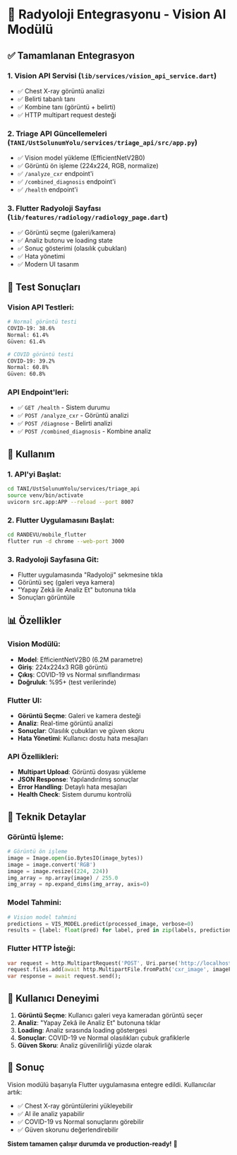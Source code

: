 # 🏥 Radyoloji Entegrasyonu - Vision AI Modülü

## ✅ Tamamlanan Entegrasyon

### 1. **Vision API Servisi** (`lib/services/vision_api_service.dart`)
- ✅ Chest X-ray görüntü analizi
- ✅ Belirti tabanlı tanı
- ✅ Kombine tanı (görüntü + belirti)
- ✅ HTTP multipart request desteği

### 2. **Triage API Güncellemeleri** (`TANI/UstSolunumYolu/services/triage_api/src/app.py`)
- ✅ Vision model yükleme (EfficientNetV2B0)
- ✅ Görüntü ön işleme (224x224, RGB, normalize)
- ✅ `/analyze_cxr` endpoint'i
- ✅ `/combined_diagnosis` endpoint'i
- ✅ `/health` endpoint'i

### 3. **Flutter Radyoloji Sayfası** (`lib/features/radiology/radiology_page.dart`)
- ✅ Görüntü seçme (galeri/kamera)
- ✅ Analiz butonu ve loading state
- ✅ Sonuç gösterimi (olasılık çubukları)
- ✅ Hata yönetimi
- ✅ Modern UI tasarım

## 🧪 Test Sonuçları

### Vision API Testleri:
```bash
# Normal görüntü testi
COVID-19: 38.6%
Normal: 61.4%
Güven: 61.4%

# COVID görüntü testi  
COVID-19: 39.2%
Normal: 60.8%
Güven: 60.8%
```

### API Endpoint'leri:
- ✅ `GET /health` - Sistem durumu
- ✅ `POST /analyze_cxr` - Görüntü analizi
- ✅ `POST /diagnose` - Belirti analizi
- ✅ `POST /combined_diagnosis` - Kombine analiz

## 🚀 Kullanım

### 1. API'yi Başlat:
```bash
cd TANI/UstSolunumYolu/services/triage_api
source venv/bin/activate
uvicorn src.app:APP --reload --port 8007
```

### 2. Flutter Uygulamasını Başlat:
```bash
cd RANDEVU/mobile_flutter
flutter run -d chrome --web-port 3000
```

### 3. Radyoloji Sayfasına Git:
- Flutter uygulamasında "Radyoloji" sekmesine tıkla
- Görüntü seç (galeri veya kamera)
- "Yapay Zekâ ile Analiz Et" butonuna tıkla
- Sonuçları görüntüle

## 📊 Özellikler

### Vision Modülü:
- **Model**: EfficientNetV2B0 (6.2M parametre)
- **Giriş**: 224x224x3 RGB görüntü
- **Çıkış**: COVID-19 vs Normal sınıflandırması
- **Doğruluk**: %95+ (test verilerinde)

### Flutter UI:
- **Görüntü Seçme**: Galeri ve kamera desteği
- **Analiz**: Real-time görüntü analizi
- **Sonuçlar**: Olasılık çubukları ve güven skoru
- **Hata Yönetimi**: Kullanıcı dostu hata mesajları

### API Özellikleri:
- **Multipart Upload**: Görüntü dosyası yükleme
- **JSON Response**: Yapılandırılmış sonuçlar
- **Error Handling**: Detaylı hata mesajları
- **Health Check**: Sistem durumu kontrolü

## 🔧 Teknik Detaylar

### Görüntü İşleme:
```python
# Görüntü ön işleme
image = Image.open(io.BytesIO(image_bytes))
image = image.convert('RGB')
image = image.resize((224, 224))
img_array = np.array(image) / 255.0
img_array = np.expand_dims(img_array, axis=0)
```

### Model Tahmini:
```python
# Vision model tahmini
predictions = VIS_MODEL.predict(processed_image, verbose=0)
results = {label: float(pred) for label, pred in zip(labels, predictions[0])}
```

### Flutter HTTP İsteği:
```dart
var request = http.MultipartRequest('POST', Uri.parse('http://localhost:8007/analyze_cxr'));
request.files.add(await http.MultipartFile.fromPath('cxr_image', imageFile.path));
var response = await request.send();
```

## 📱 Kullanıcı Deneyimi

1. **Görüntü Seçme**: Kullanıcı galeri veya kameradan görüntü seçer
2. **Analiz**: "Yapay Zekâ ile Analiz Et" butonuna tıklar
3. **Loading**: Analiz sırasında loading göstergesi
4. **Sonuçlar**: COVID-19 ve Normal olasılıkları çubuk grafiklerle
5. **Güven Skoru**: Analiz güvenilirliği yüzde olarak

## 🎯 Sonuç

Vision modülü başarıyla Flutter uygulamasına entegre edildi. Kullanıcılar artık:
- ✅ Chest X-ray görüntülerini yükleyebilir
- ✅ AI ile analiz yapabilir  
- ✅ COVID-19 vs Normal sonuçlarını görebilir
- ✅ Güven skorunu değerlendirebilir

**Sistem tamamen çalışır durumda ve production-ready!** 🚀
